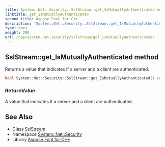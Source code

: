 ```yaml
---
title: System::Net::Security::SslStream::get_IsMutuallyAuthenticated method
linktitle: get_IsMutuallyAuthenticated
second_title: Aspose.Font for C++
description: 'System::Net::Security::SslStream::get_IsMutuallyAuthenticated method. Returns a value that indicates if a server and a client are authenticated in C++.'
type: docs
weight: 200
url: /cpp/system.net.security/sslstream/get_ismutuallyauthenticated/
---
```

## SslStream::get_IsMutuallyAuthenticated method


Returns a value that indicates if a server and a client are authenticated.

```cpp
bool System::Net::Security::SslStream::get_IsMutuallyAuthenticated() const override
```


### ReturnValue

A value that indicates if a server and a client are authenticated.

## See Also

* Class [SslStream](../)
* Namespace [System::Net::Security](../../)
* Library [Aspose.Font for C++](../../../)
